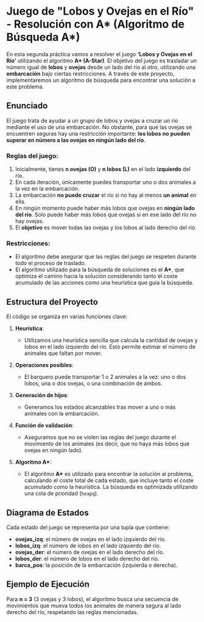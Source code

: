 # Juego de "Lobos y Ovejas en el Río" - Resolución con A* (Algoritmo de Búsqueda A*)

En esta segunda práctica vamos a resolver el juego **‘Lobos y Ovejas en el Río’** utilizando el algoritmo **A\* (A-Star)**. El objetivo del juego es trasladar un número igual de **lobos** y **ovejas** desde un lado del río al otro, utilizando una **embarcación** bajo ciertas restricciones. A través de este proyecto, implementaremos un algoritmo de búsqueda para encontrar una solución a este problema.

## Enunciado

El juego trata de ayudar a un grupo de lobos y ovejas a cruzar un río mediante el uso de una embarcación. No obstante, para que las ovejas se encuentren seguras hay una restricción importante: **los lobos no pueden superar en número a las ovejas en ningún lado del río**.

### Reglas del juego:

1. Inicialmente, tienes **n ovejas (O)** y **n lobos (L)** en el lado **izquierdo** del río.
2. En cada iteración, únicamente puedes transportar uno o dos animales a la vez en la embarcación.
3. La embarcación **no puede cruzar** el río si no hay al menos **un animal** en ella.
4. En ningún momento puede haber más lobos que ovejas en **ningún lado del río**. Solo puede haber más lobos que ovejas si en ese lado del río no hay ovejas.
5. El **objetivo** es mover todas las ovejas y los lobos al lado derecho del río.

### Restricciones:
- El algoritmo debe asegurar que las reglas del juego se respeten durante todo el proceso de traslado.
- El algoritmo utilizado para la búsqueda de soluciones es el **A\***, que optimiza el camino hacia la solución considerando tanto el coste acumulado de las acciones como una heurística que guía la búsqueda.

## Estructura del Proyecto

El código se organiza en varias funciones clave:

1. **Heurística**:
   - Utilizamos una heurística sencilla que calcula la cantidad de ovejas y lobos en el lado izquierdo del río. Esto permite estimar el número de animales que faltan por mover.

2. **Operaciones posibles**:
   - El barquero puede transportar 1 o 2 animales a la vez: uno o dos lobos, una o dos ovejas, o una combinación de ambos.

3. **Generación de hijos**:
   - Generamos los estados alcanzables tras mover a uno o más animales con la embarcación.

4. **Función de validación**:
   - Aseguramos que no se violen las reglas del juego durante el movimiento de los animales (es decir, que no haya más lobos que ovejas en ningún lado).

5. **Algoritmo A\***:
   - El algoritmo **A\*** es utilizado para encontrar la solución al problema, calculando el coste total de cada estado, que incluye tanto el coste acumulado como la heurística. La búsqueda es optimizada utilizando una cola de prioridad (`heapq`).

## Diagrama de Estados

Cada estado del juego se representa por una tupla que contiene:
- **ovejas_izq**: el número de ovejas en el lado izquierdo del río.
- **lobos_izq**: el número de lobos en el lado izquierdo del río.
- **ovejas_der**: el número de ovejas en el lado derecho del río.
- **lobos_der**: el número de lobos en el lado derecho del río.
- **barca_pos**: la posición de la embarcación (izquierda o derecha).

## Ejemplo de Ejecución

Para **n = 3** (3 ovejas y 3 lobos), el algoritmo busca una secuencia de movimientos que mueva todos los animales de manera segura al lado derecho del río, respetando las reglas mencionadas.

